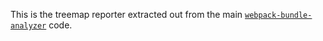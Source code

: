 This is the treemap reporter extracted out from the main [`webpack-bundle-analyzer`](https://github.com/th0r/webpack-bundle-analyzer) code.
